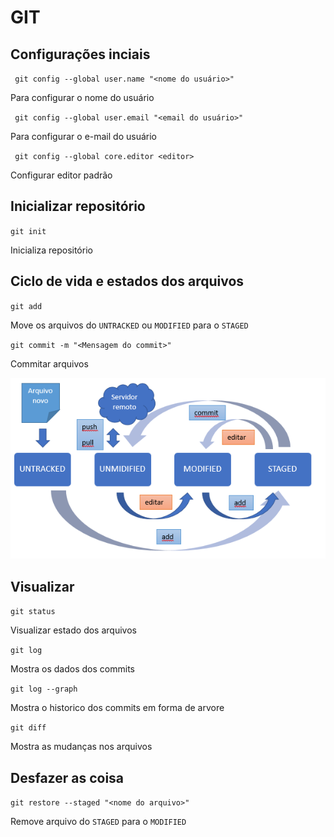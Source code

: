 # GIT

## Configurações inciais
 
 `` git config --global user.name "<nome do usuário>"``

 Para configurar o nome do usuário

`` git config --global user.email "<email do usuário>"``

Para configurar o e-mail do usuário

`` git config --global core.editor <editor>``

Configurar editor padrão

## Inicializar repositório

`` git init ``

Inicializa repositório

## Ciclo de vida e estados dos arquivos

`` git add ``

Move os arquivos do `UNTRACKED` ou `MODIFIED` para o `STAGED`

`` git commit -m "<Mensagem do commit>" ``

Commitar arquivos

![Imagen 01](./img01.png)

## Visualizar

`` git status ``

Visualizar estado dos arquivos

`` git log ``

Mostra os dados dos commits

`` git log --graph ``

Mostra o historico dos commits em forma de arvore

`` git diff ``

Mostra as mudanças nos arquivos

## Desfazer as coisa

`` git restore --staged "<nome do arquivo>" ``

Remove arquivo do `STAGED` para o `MODIFIED`
